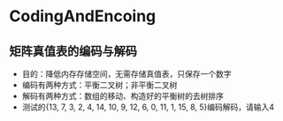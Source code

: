 # CodingAndEncoing
## 矩阵真值表的编码与解码
- 目的：降低内存存储空间，无需存储真值表，只保存一个数字
- 编码有两种方式：平衡二叉树；非平衡二叉树
- 解码有两种方式：数组的移动、构造好的平衡树的去树排序
- 测试的{13, 7, 3, 2, 4, 14, 10, 9, 12, 6, 0, 11, 1, 15, 8, 5}编码解码，请输入4
